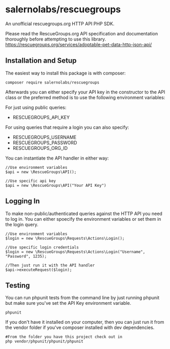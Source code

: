 # salernolabs/rescuegroups

An unofficial rescuegroups.org HTTP API PHP SDK.

Please read the RescueGroups.org API specification and documentation thoroughly before attempting to use this library. https://rescuegroups.org/services/adoptable-pet-data-http-json-api/

## Installation and Setup

The easiest way to install this package is with composer:

    composer require salernolabs/rescuegroups
    
Afterwards you can either specify your API key in the constructor to the API class or the preferred method is to use the following environment variables:

For just using public queries:

 * RESCUEGROUPS_API_KEY

For using queries that require a login you can also specify:

 * RESCUEGROUPS_USERNAME
 * RESCUEGROUPS_PASSWORD
 * RESCUEGROUPS_ORG_ID

You can instantiate the API handler in either way:

    //Use environment variables
    $api = new \RescueGroups\API();

    //Use specific api key
    $api = new \RescueGroups\API("Your API Key")

## Logging In

To make non-public/authenticated queries against the HTTP API you need to log in. You can either spoecify the environment variables or set them in the login query.

    //Use environment variables
    $login = new \RescueGroups\Requests\Actions\Login();

    //Use specific login credentials
    $login = new \RescueGroups\Requests\Actions\Login("Username", "Password", 1235);

    //Then just run it with the API handler
    $api->executeRequest($login);

## Testing

You can run phpunit tests from the command line by just running phpunit but make sure you've set the API Key environment variable.

    phpunit
    
If you don't have it installed on your computer, then you can just run it from the vendor folder if you've composer installed with dev dependencies.

    #From the folder you have this project check out in
    php vendor/phpunit/phpunit/phpunit